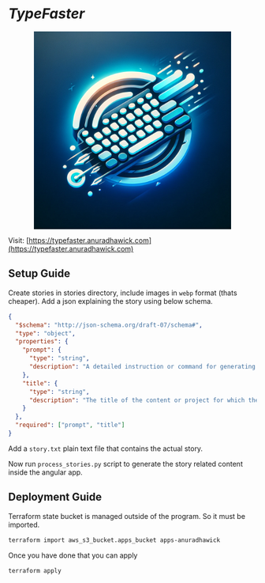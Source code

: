 # _TypeFaster_

<p align="center">
<img src="./typefaster/src/assets/logo.webp" width="400px" style="display: block; margin: 0 auto;">
</p>

Visit: [https://typefaster.anuradhawick.com](https://typefaster.anuradhawick.com)

## Setup Guide

Create stories in stories directory, include images in `webp` format (thats cheaper). Add a json explaining the story using below schema.

```json
{
  "$schema": "http://json-schema.org/draft-07/schema#",
  "type": "object",
  "properties": {
    "prompt": {
      "type": "string",
      "description": "A detailed instruction or command for generating content, specifying the nature and requirements of the content to be created."
    },
    "title": {
      "type": "string",
      "description": "The title of the content or project for which the prompt is issued, serving as a brief identifier or name."
    }
  },
  "required": ["prompt", "title"]
}
```

Add a `story.txt` plain text file that contains the actual story.

Now run `process_stories.py` script to generate the story related content inside the angular app.

## Deployment Guide

Terraform state bucket is managed outside of the program. So it must be imported.

```bash
terraform import aws_s3_bucket.apps_bucket apps-anuradhawick
```

Once you have done that you can apply

```bash
terraform apply
```